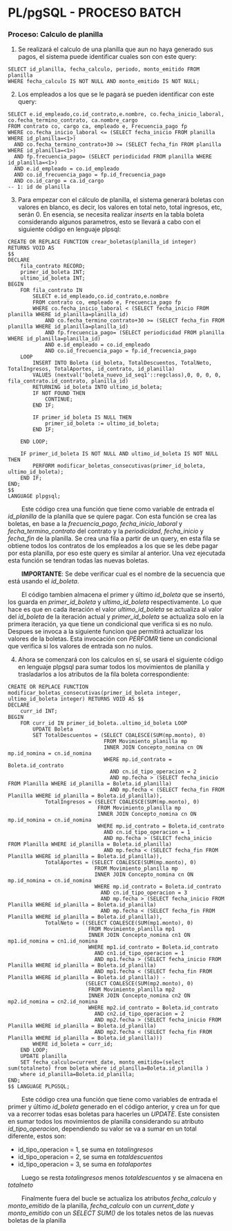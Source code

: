 # PL/pgSQL - PROCESO BATCH
### Proceso: Calculo de planilla

1. Se realizará el calculo de una planilla que aun no haya generado sus pagos, el sistema puede identificar cuales son con este query:
```
SELECT id_planilla, fecha_calculo, periodo, monto_emitido FROM planilla
WHERE fecha_calculo IS NOT NULL AND monto_emitido IS NOT NULL;
```
2. Los empleados a los que se le pagará se pueden identificar con este query:
```
SELECT e.id_empleado,co.id_contrato,e.nombre, co.fecha_inicio_laboral, co.fecha_termino_contrato, ca.nombre_cargo  
FROM contrato co, cargo ca, empleado e, Frecuencia_pago fp
WHERE co.fecha_inicio_laboral <= (SELECT fecha_inicio FROM planilla WHERE id_planilla=<1>) 
  AND co.fecha_termino_contrato+30 >= (SELECT fecha_fin FROM planilla WHERE id_planilla=<1>) 
  AND fp.frecuencia_pago= (SELECT periodicidad FROM planilla WHERE id_planilla=<1>)
  AND e.id_empleado = co.id_empleado 
  AND co.id_frecuencia_pago = fp.id_frecuencia_pago 
  AND co.id_cargo = ca.id_cargo
-- 1: id de planilla
```
3. Para empezar con el cálculo de planilla, el sistema generará boletas con valores en blanco, es decir, los valores en total neto, total ingresos, etc, serán 0. En esencia, se necesita realizar *inserts* en la tabla boleta considerando algunos parametros, esto se llevará a cabo con el siguiente código en lenguaje plpsql:
```
CREATE OR REPLACE FUNCTION crear_boletas(planilla_id integer)
RETURNS VOID AS 
$$
DECLARE
    fila_contrato RECORD;
    primer_id_boleta INT;
    ultimo_id_boleta INT;
BEGIN
    FOR fila_contrato IN 
        SELECT e.id_empleado,co.id_contrato,e.nombre  
        FROM contrato co, empleado e, Frecuencia_pago fp
        WHERE co.fecha_inicio_laboral < (SELECT fecha_inicio FROM planilla WHERE id_planilla=planilla_id) 
            AND co.fecha_termino_contrato+30 >= (SELECT fecha_fin FROM planilla WHERE id_planilla=planilla_id) 
            AND fp.frecuencia_pago= (SELECT periodicidad FROM planilla WHERE id_planilla=planilla_id)
            AND e.id_empleado = co.id_empleado 
            AND co.id_frecuencia_pago = fp.id_frecuencia_pago
    LOOP
        INSERT INTO Boleta (id_boleta, TotalDescuentos, TotalNeto, TotalIngresos, TotalAportes, id_contrato, id_planilla)
        VALUES (nextval('boleta_nuevo_id_seq1'::regclass),0, 0, 0, 0, fila_contrato.id_contrato, planilla_id)
        RETURNING id_boleta INTO ultimo_id_boleta;
        IF NOT FOUND THEN
            CONTINUE;
        END IF;

        IF primer_id_boleta IS NULL THEN
            primer_id_boleta := ultimo_id_boleta;
        END IF;
        
    END LOOP;

    IF primer_id_boleta IS NOT NULL AND ultimo_id_boleta IS NOT NULL THEN
        PERFORM modificar_boletas_consecutivas(primer_id_boleta, ultimo_id_boleta);
    END IF;
END;
$$
LANGUAGE plpgsql;
```
&nbsp; &nbsp; &nbsp; &nbsp; Este código crea una función que tiene como variable de entrada el *id_planilla* de la planilla que se quiere pagar. Con esta función se crea las boletas, en base a la *frecuencia_pago*, *fecha_inicio_laboral* y *fecha_termino_contrato* del contrato y la *periodicidad*, *fecha_inicio* y *fecha_fin* de la planilla. Se crea una fila a partir de un query, en esta fila se obtiene todos los contratos de los empleados a los que se les debe pagar por esta planilla, por eso este query es similar al anterior. Una vez ejecutada esta función se tendran todas las nuevas boletas.

&nbsp; &nbsp; &nbsp; &nbsp; **IMPORTANTE**: Se debe verificar cual es el nombre de la secuencia que está usando el *id_boleta*.

&nbsp; &nbsp; &nbsp; &nbsp; El código tambien almacena el primer y último *id_boleta* que se insertó, los guarda en *primer_id_boleta* y *ultimo_id_boleta* respectivamente. Lo que hace es que en cada iteración el valor *ultimo_id_boleta* se actualiza al valor del *id_boleta* de la iteración actual y *primer_id_boleta* se actualiza solo en la primera iteración, ya que tiene un condicional que verifica si es no nulo. Despues se invoca a la siguiente funcion que permitirá actualizar los valores de la boletas. Esta invocación 
con *PERFOMR* tiene un condicional que verifica si los valores de entrada son no nulos.

4. Ahora se comenzará con los calculos en sí, se usará el siguiente código en lenguaje plpgsql para sumar todos los movimientos de planilla y trasladarlos a los atributos de la fila boleta correspondiente:
```
CREATE OR REPLACE FUNCTION modificar_boletas_consecutivas(primer_id_boleta integer, ultimo_id_boleta integer) RETURNS VOID AS $$
DECLARE
    curr_id INT;
BEGIN
    FOR curr_id IN primer_id_boleta..ultimo_id_boleta LOOP
        UPDATE Boleta
        SET TotalDescuentos = (SELECT COALESCE(SUM(mp.monto), 0)
                               FROM Movimiento_planilla mp
                               INNER JOIN Concepto_nomina cn ON mp.id_nomina = cn.id_nomina
                               WHERE mp.id_contrato = Boleta.id_contrato
                                 AND cn.id_tipo_operacion = 2
                                 AND mp.fecha > (SELECT fecha_inicio FROM Planilla WHERE id_planilla = Boleta.id_planilla)
                                 AND mp.fecha < (SELECT fecha_fin FROM Planilla WHERE id_planilla = Boleta.id_planilla)),
            TotalIngresos = (SELECT COALESCE(SUM(mp.monto), 0)
                             FROM Movimiento_planilla mp
                             INNER JOIN Concepto_nomina cn ON mp.id_nomina = cn.id_nomina
                             WHERE mp.id_contrato = Boleta.id_contrato
                               AND cn.id_tipo_operacion = 1
                               AND mp.fecha > (SELECT fecha_inicio FROM Planilla WHERE id_planilla = Boleta.id_planilla)
                               AND mp.fecha < (SELECT fecha_fin FROM Planilla WHERE id_planilla = Boleta.id_planilla)),
            TotalAportes = (SELECT COALESCE(SUM(mp.monto), 0)
                            FROM Movimiento_planilla mp
                            INNER JOIN Concepto_nomina cn ON mp.id_nomina = cn.id_nomina
                            WHERE mp.id_contrato = Boleta.id_contrato
                              AND cn.id_tipo_operacion = 3
                              AND mp.fecha > (SELECT fecha_inicio FROM Planilla WHERE id_planilla = Boleta.id_planilla)
                              AND mp.fecha < (SELECT fecha_fin FROM Planilla WHERE id_planilla = Boleta.id_planilla)),
            TotalNeto = ((SELECT COALESCE(SUM(mp1.monto), 0)
                          FROM Movimiento_planilla mp1
                          INNER JOIN Concepto_nomina cn1 ON mp1.id_nomina = cn1.id_nomina
                          WHERE mp1.id_contrato = Boleta.id_contrato
                            AND cn1.id_tipo_operacion = 1
                            AND mp1.fecha > (SELECT fecha_inicio FROM Planilla WHERE id_planilla = Boleta.id_planilla)
                            AND mp1.fecha < (SELECT fecha_fin FROM Planilla WHERE id_planilla = Boleta.id_planilla)) -
                         (SELECT COALESCE(SUM(mp2.monto), 0)
                          FROM Movimiento_planilla mp2
                          INNER JOIN Concepto_nomina cn2 ON mp2.id_nomina = cn2.id_nomina
                          WHERE mp2.id_contrato = Boleta.id_contrato
                            AND cn2.id_tipo_operacion = 2
                            AND mp2.fecha > (SELECT fecha_inicio FROM Planilla WHERE id_planilla = Boleta.id_planilla)
                            AND mp2.fecha < (SELECT fecha_fin FROM Planilla WHERE id_planilla = Boleta.id_planilla)))
        WHERE id_boleta = curr_id;
    END LOOP;
	UPDATE planilla
	SET fecha_calculo=current_date, monto_emitido=(select sum(totalneto) from boleta where id_planilla=Boleta.id_planilla )
	where id_planilla=Boleta.id_planilla;
END;
$$ LANGUAGE PLPGSQL;
```
&nbsp; &nbsp; &nbsp; &nbsp; Este código crea una función que tiene como variables de entrada el primer y último *id_boleta* generado en el código anterior, y crea un for que va a recorrer todas esas boletas para hacerles un *UPDATE*. Este consisten en sumar todos los movimientos de planilla considerando su atributo *id_tipo_operacion*, dependiendo su valor se va a sumar en un total diferente, estos son:
- id_tipo_operacion = 1, se suma en *totalingresos*
- id_tipo_operacion = 2, se suma en *totaldescuentos*
- id_tipo_operacion = 3, se suma en *totalaportes*

&nbsp; &nbsp; &nbsp; &nbsp; Luego se resta *totalingresos* menos *totaldescuentos* y se almacena en *totalneto*

&nbsp; &nbsp; &nbsp; &nbsp; Finalmente fuera del bucle se actualiza los atributos *fecha_calculo* y *monto_emitido* de la planilla, *fecha_calculo* con un *current_date* y *monto_emitido* con un *SELECT SUM()* de los totales netos de las nuevas boletas de la planilla
